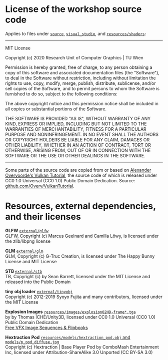 # License of the workshop source code
Applies to files under [`source`](source), [`visual_studio`](visual_studio), and [`resources/shaders`](resources/shaders):

---

MIT License

Copyright (c) 2020 Research Unit of Computer Graphics | TU Wien

Permission is hereby granted, free of charge, to any person obtaining a copy
of this software and associated documentation files (the "Software"), to deal
in the Software without restriction, including without limitation the rights
to use, copy, modify, merge, publish, distribute, sublicense, and/or sell
copies of the Software, and to permit persons to whom the Software is
furnished to do so, subject to the following conditions:

The above copyright notice and this permission notice shall be included in all
copies or substantial portions of the Software.

THE SOFTWARE IS PROVIDED "AS IS", WITHOUT WARRANTY OF ANY KIND, EXPRESS OR
IMPLIED, INCLUDING BUT NOT LIMITED TO THE WARRANTIES OF MERCHANTABILITY,
FITNESS FOR A PARTICULAR PURPOSE AND NONINFRINGEMENT. IN NO EVENT SHALL THE
AUTHORS OR COPYRIGHT HOLDERS BE LIABLE FOR ANY CLAIM, DAMAGES OR OTHER
LIABILITY, WHETHER IN AN ACTION OF CONTRACT, TORT OR OTHERWISE, ARISING FROM,
OUT OF OR IN CONNECTION WITH THE SOFTWARE OR THE USE OR OTHER DEALINGS IN THE
SOFTWARE.

---

Some parts of the source code are copied from or based on [Alexander Overvoorde's Vulkan Tutorial](https://vulkan-tutorial.com), the source code of which is released under CC0 1.0 Universal (CC0 1.0) Public Domain Dedication. Source: [github.com/Overv/VulkanTutorial](https://github.com/Overv/VulkanTutorial).

# Resources, external dependencies, and their licenses

**GLFW** [`external/glfw`](external/glfw)    
GLFW, Copyright (c) Marcus Geelnard and Camilla Löwy, is licensed under the zlib/libpng license    

**GLM** [`external/glm`](external/glm)    
GLM, Copyright (c) G-Truc Creation, is licensed under The Happy Bunny License and MIT License

**STB** [`external/stb`](external/stb)     
TB, Copyright (c) by Sean Barrett, licensed under the MIT License and released into the Public Domain

**tiny obj loader** [`external/tinyobj`](external/tinyobj)      
Copyright (c) 2012-2019 Syoyo Fujita and many contributors, licensed under the MIT License

**Explosion Images** [`resources/images/explosion02HD-frame*.tga`](resources/images)      
by by Thomas ICHÉ/Unity3D, licensed under CC0 1.0 Universal (CC0 1.0) Public Domain Dedication        
[Free VFX Image Sequences & Flipbooks](https://blogs.unity3d.com/pt/2016/11/28/free-vfx-image-sequences-flipbooks)

**Hextraction Pod** [`resources/models/hextraction_pod.obj` and `models/p_pod_diffuse.jpg`](resources/models)       
Copyright (c) Hextraction | Base Player Pod by ComboMash Entertainment Inc, licensed under Attribution-ShareAlike 3.0 Unported (CC BY-SA 3.0)
